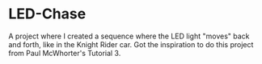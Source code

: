 # LED-Chase
A project where I created a sequence where the LED light "moves" back and forth, like in the Knight Rider car. Got the inspiration to do this project from Paul McWhorter's Tutorial 3.
